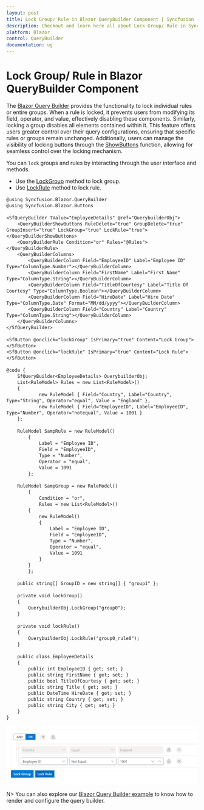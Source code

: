 ```yaml
---
layout: post
title: Lock Group/ Rule in Blazor QueryBuilder Component | Syncfusion
description: Checkout and learn here all about Lock Group/ Rule in Syncfusion Blazor QueryBuilder component and much more.
platform: Blazor
control: QueryBuilder
documentation: ug
---
```


# Lock Group/ Rule in Blazor QueryBuilder Component

The [Blazor Query Builder](https://www.syncfusion.com/blazor-components/blazor-query-builder) provides the functionality to lock individual rules or entire groups. When a rule is locked, it prevents users from modifying its field, operator, and value, effectively disabling these components. Similarly, locking a group disables all elements contained within it. This feature offers users greater control over their query configurations, ensuring that specific rules or groups remain unchanged. Additionally, users can manage the visibility of locking buttons through the [ShowButtons](https://help.syncfusion.com/cr/blazor/Syncfusion.Blazor.QueryBuilder.QueryBuilderShowButtons.html) function, allowing for seamless control over the locking mechanism.

You can `lock` groups and rules by interacting through the user interface and methods.

* Use the [LockGroup](https://help.syncfusion.com/cr/blazor/Syncfusion.Blazor.QueryBuilder.SfQueryBuilder-1.html#Syncfusion_Blazor_QueryBuilder_SfQueryBuilder_1_LockGroup_System_String_System_Boolean_) method to lock group.
* Use [LockRule](https://help.syncfusion.com/cr/blazor/Syncfusion.Blazor.QueryBuilder.SfQueryBuilder-1.html#Syncfusion_Blazor_QueryBuilder_SfQueryBuilder_1_LockRule_System_String_System_Boolean_) method to lock rule.

```cshtml
@using Syncfusion.Blazor.QueryBuilder
@using Syncfusion.Blazor.Buttons

<SfQueryBuilder TValue="EmployeeDetails" @ref="QuerybuilderObj">
    <QueryBuilderShowButtons RuleDelete="true" GroupDelete="true" GroupInsert="true" LockGroup="true" LockRule="true"></QueryBuilderShowButtons>
    <QueryBuilderRule Condition="or" Rules="@Rules"></QueryBuilderRule>
    <QueryBuilderColumns>
        <QueryBuilderColumn Field="EmployeeID" Label="Employee ID" Type="ColumnType.Number"></QueryBuilderColumn>
        <QueryBuilderColumn Field="FirstName" Label="First Name" Type="ColumnType.String"></QueryBuilderColumn>
        <QueryBuilderColumn Field="TitleOfCourtesy" Label="Title Of Courtesy" Type="ColumnType.Boolean"></QueryBuilderColumn>
        <QueryBuilderColumn Field="HireDate" Label="Hire Date" Type="ColumnType.Date" Format="MM/dd/yyyy"></QueryBuilderColumn>
        <QueryBuilderColumn Field="Country" Label="Country" Type="ColumnType.String"></QueryBuilderColumn>
    </QueryBuilderColumns>
</SfQueryBuilder>

<SfButton @onclick="lockGroup" IsPrimary="true" Content="Lock Group"></SfButton>
<SfButton @onclick="lockRule" IsPrimary="true" Content="Lock Rule"></SfButton>

@code {
    SfQueryBuilder<EmployeeDetails> QuerybuilderObj;
    List<RuleModel> Rules = new List<RuleModel>()
    {
            new RuleModel { Field="Country", Label="Country", Type="String", Operator="equal", Value = "England" },
            new RuleModel { Field="EmployeeID", Label="EmployeeID", Type="Number", Operator="notequal", Value = 1001 }
    };

    RuleModel SampRule = new RuleModel()
        {
            Label = "Employee ID",
            Field = "EmployeeID",
            Type = "Number",
            Operator = "equal",
            Value = 1091
        };

    RuleModel SampGroup = new RuleModel()
        {
            Condition = "or",
            Rules = new List<RuleModel>()
        {
            new RuleModel()
            {
                Label = "Employee ID",
                Field = "EmployeeID",
                Type = "Number",
                Operator = "equal",
                Value = 1091
            }
        }
        };

    public string[] GroupID = new string[] { "group1" };

    private void lockGroup()
    {
        QuerybuilderObj.LockGroup("group0");
    }

    private void lockRule()
    {
        QuerybuilderObj.LockRule("group0_rule0");
    }

    public class EmployeeDetails
    {
        public int EmployeeID { get; set; }
        public string FirstName { get; set; }
        public bool TitleOfCourtesy { get; set; }
        public string Title { get; set; }
        public DateTime HireDate { get; set; }
        public string Country { get; set; }
        public string City { get; set; }
    }
}

```

![Lock Group/Rule in Blazor QueryBuilder](./images/lock-group-rule.png)

N> You can also explore our [Blazor Query Builder example](https://blazor.syncfusion.com/demos/query-builder/default-functionalities?theme=bootstrap4) to know how to render and configure the query builder.